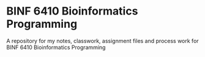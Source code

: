 # BINF 6410 Bioinformatics Programming
A repository for my notes, classwork, assignment files and process work for BINF 6410 Bioinformatics Programming
